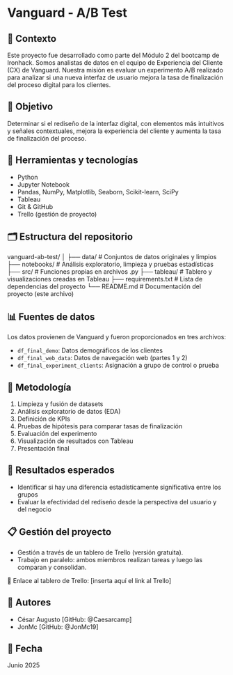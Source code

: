 # Vanguard - A/B Test

## 🧠 Contexto

Este proyecto fue desarrollado como parte del Módulo 2 del bootcamp de Ironhack. Somos analistas de datos en el equipo de Experiencia del Cliente (CX) de Vanguard. Nuestra misión es evaluar un experimento A/B realizado para analizar si una nueva interfaz de usuario mejora la tasa de finalización del proceso digital para los clientes.

## 🎯 Objetivo

Determinar si el rediseño de la interfaz digital, con elementos más intuitivos y señales contextuales, mejora la experiencia del cliente y aumenta la tasa de finalización del proceso.

## 🧰 Herramientas y tecnologías

- Python
- Jupyter Notebook
- Pandas, NumPy, Matplotlib, Seaborn, Scikit-learn, SciPy
- Tableau
- Git & GitHub
- Trello (gestión de proyecto)

## 🗂️ Estructura del repositorio

vanguard-ab-test/
│
├── data/ # Conjuntos de datos originales y limpios
├── notebooks/ # Análisis exploratorio, limpieza y pruebas estadísticas
├── src/ # Funciones propias en archivos .py
├── tableau/ # Tablero y visualizaciones creadas en Tableau
├── requirements.txt # Lista de dependencias del proyecto
└── README.md # Documentación del proyecto (este archivo)



## 📊 Fuentes de datos

Los datos provienen de Vanguard y fueron proporcionados en tres archivos:

- `df_final_demo`: Datos demográficos de los clientes
- `df_final_web_data`: Datos de navegación web (partes 1 y 2)
- `df_final_experiment_clients`: Asignación a grupo de control o prueba

## 📌 Metodología

1. Limpieza y fusión de datasets
2. Análisis exploratorio de datos (EDA)
3. Definición de KPIs
4. Pruebas de hipótesis para comparar tasas de finalización
5. Evaluación del experimento
6. Visualización de resultados con Tableau
7. Presentación final

## 🧪 Resultados esperados

- Identificar si hay una diferencia estadísticamente significativa entre los grupos
- Evaluar la efectividad del rediseño desde la perspectiva del usuario y del negocio

## 📋 Gestión del proyecto

- Gestión a través de un tablero de Trello (versión gratuita).
- Trabajo en paralelo: ambos miembros realizan tareas y luego las comparan y consolidan.

🔗 Enlace al tablero de Trello: [inserta aquí el link al Trello]

## 👥 Autores

- César Augusto [GitHub: @Caesarcamp]
- JonMc [GitHub: @JonMc19]

## 📅 Fecha

Junio 2025

